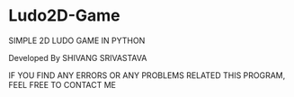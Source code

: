 # Ludo2D-Game
SIMPLE 2D LUDO GAME IN PYTHON  

Developed By SHIVANG SRIVASTAVA

IF YOU FIND ANY ERRORS OR ANY PROBLEMS RELATED THIS PROGRAM, FEEL FREE TO CONTACT ME
